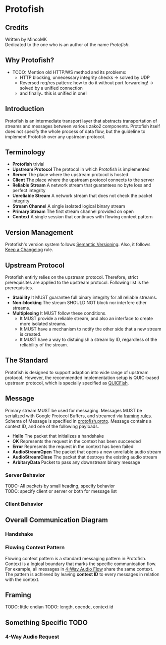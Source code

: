# Protofish

## Credits
Written by MincoMK\
Dedicated to the one who is an author of the name *Protofish*.

## Why Protofish?
- TODO: Mention old HTTP/WS method and its problems:
    - HTTP blocking, unnecessary integrity checks -> solved by UDP
    - Reversed req/res pattern: how to do it without port forwarding! -> solved by a unified connection
    - and finally.. this is unified in one!

## Introduction
Protofish is an intermediate transport layer that abstracts transportation of streams and messages between various zako2 components. Protofish itself does not specify the whole process of data flow, but the guideline to implement Protofish over any upstream protocol.

## Terminology
- **Protofish** trivial
- **Upstream Protocol** The protocol in which Protofish is implemented
- **Server** The place where the upstream protocol is hosted
- **Client** The place where the upstream protocol connects to the server
- **Reliable Stream** A network stream that guarantees no byte loss and perfect integrity
- **Unreliable Stream** A network stream that does not check the packet integrity
- **Stream Channel** A single isolated logical binary stream
- **Primary Stream** The first stream channel provided on open
- **Context** A single session that continues with flowing context pattern

## Version Management
Protofish's version system follows [Semantic Versioning](https://semver.org). Also, it follows [Keep a Changelog](https://keepachangelog.com/en/1.1.0/) rule.

## Upstream Protocol
Protofish entirly relies on the upstream protocol. Therefore, strict prerequisites are applied to the upstream protocol. Following list is the prerequisites.
- **Stability** It MUST guarantee full binary integrity for all reliable streams.
- **Non-blocking** The stream SHOULD NOT block nor interfere other streams.
- **Multiplexing** It MUST follow these conditions.
    - It MUST provide a reliable stream, and also an interface to create more isolated streams.
    - It MUST have a mechanism to notify the other side that a new stream is created.
    - It MUST have a way to distuingish a stream by ID, regardless of the reliability of the stream.

## The Standard
Protofish is designed to support adaption into wide range of upstream protocol. However, the recommended implementation setup is QUIC-based upstream protocol, which is specially specified as [QUICFish](/protofish/quicfish.md).

## Message
Primary stream MUST be used for messaging. Messages MUST be serialized with Google Protocol Buffers, and streamed via [framing rules](#framing). Schema of Message is specified in [protofish.proto](/protofish/proto/protofish.proto). Message contains a context ID, and one of the following payloads.
- **Hello** The packet that initializes a handshake
- **OK** Represents the request in the context has been succeeded
- **Error** Represents the request in the context has been failed
- **AudioStreamOpen** The packet that opens a new unreliable audio stream
- **AudioStreamClose** The packet that destroys the existing audio stream
- **ArbitaryData** Packet to pass any downstream binary message

### Server Behavior
TODO: All packets by small heading, specify behavior\
TODO: specify client or server or both for message list

### Client Behavior

## Overall Communication Diagram
### Handshake

### Flowing Context Pattern
Flowing context pattern is a standard messaging pattern in Protofish. Context is a logical boundary that marks the specific communication flow. For example, all messages in [4-Way Audio Flow](#4-way-audio-request) share the same context. The pattern is achieved by leaving **context ID** to every messages in relation with the context.

## Framing
TODO: little endian
TODO: length, opcode, context id

## Something Specific TODO
### 4-Way Audio Request